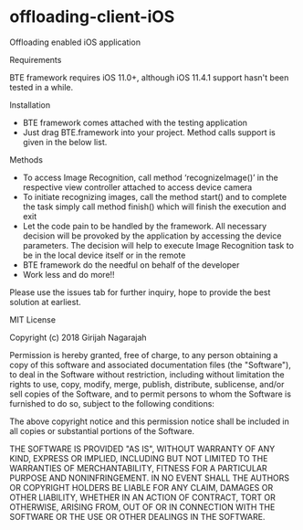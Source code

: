 # offloading-client-iOS
Offloading enabled iOS application


Requirements

BTE framework requires iOS 11.0+, although iOS 11.4.1 support hasn't been tested in a while.


Installation

* BTE framework comes attached with the testing application
* Just drag BTE.framework into your project. Method calls support is given in the below list.


Methods

* To access Image Recognition, call method ‘recognizeImage()’ in the respective view controller attached to access device camera 
* To initiate recognizing images, call the method start() and to complete the task simply call method finish() which will finish the execution and exit
* Let the code pain to be handled by the framework. All necessary decision will be provoked by the application by accessing the device parameters. The decision will help to execute Image Recognition task to be in the local device itself or in the remote
* BTE framework do the needful on behalf of the developer 
* Work less and do more!!

Please use the issues tab for further inquiry, hope to provide the best solution at earliest. 


MIT License

Copyright (c) 2018 Girijah Nagarajah

Permission is hereby granted, free of charge, to any person obtaining a copy
of this software and associated documentation files (the "Software"), to deal
in the Software without restriction, including without limitation the rights
to use, copy, modify, merge, publish, distribute, sublicense, and/or sell
copies of the Software, and to permit persons to whom the Software is
furnished to do so, subject to the following conditions:

The above copyright notice and this permission notice shall be included in all
copies or substantial portions of the Software.

THE SOFTWARE IS PROVIDED "AS IS", WITHOUT WARRANTY OF ANY KIND, EXPRESS OR
IMPLIED, INCLUDING BUT NOT LIMITED TO THE WARRANTIES OF MERCHANTABILITY,
FITNESS FOR A PARTICULAR PURPOSE AND NONINFRINGEMENT. IN NO EVENT SHALL THE
AUTHORS OR COPYRIGHT HOLDERS BE LIABLE FOR ANY CLAIM, DAMAGES OR OTHER
LIABILITY, WHETHER IN AN ACTION OF CONTRACT, TORT OR OTHERWISE, ARISING FROM,
OUT OF OR IN CONNECTION WITH THE SOFTWARE OR THE USE OR OTHER DEALINGS IN THE
SOFTWARE.
